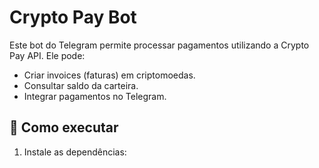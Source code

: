 # Crypto Pay Bot

Este bot do Telegram permite processar pagamentos utilizando a Crypto Pay API. Ele pode:

- Criar invoices (faturas) em criptomoedas.
- Consultar saldo da carteira.
- Integrar pagamentos no Telegram.

## 🚀 Como executar

1. Instale as dependências:
